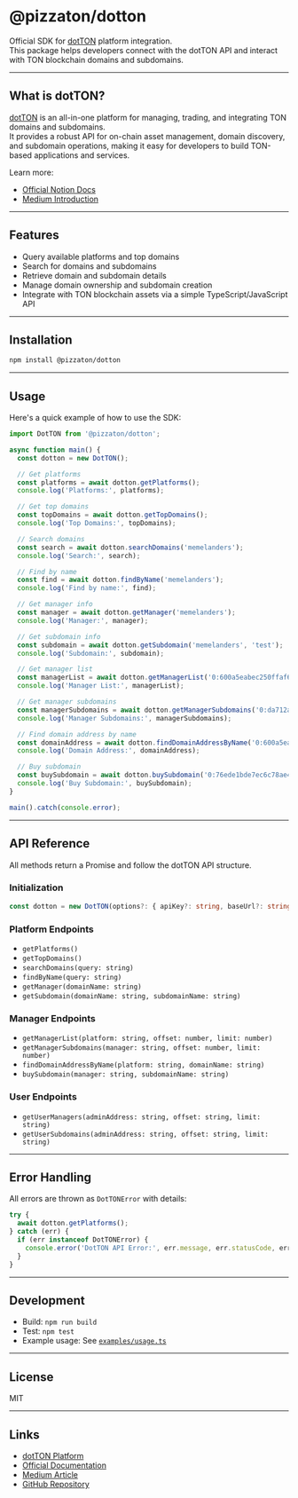 # @pizzaton/dotton

Official SDK for [dotTON](https://sub.fractionft.xyz) platform integration.  
This package helps developers connect with the dotTON API and interact with TON blockchain domains and subdomains.

---

## What is dotTON?

[dotTON](https://dotton.notion.site/1a6f5e910fdb801581adfbdfa28eb49e?v=1a6f5e910fdb807ca6e1000c8af00ea7) is an all-in-one platform for managing, trading, and integrating TON domains and subdomains.  
It provides a robust API for on-chain asset management, domain discovery, and subdomain operations, making it easy for developers to build TON-based applications and services.

Learn more:  
- [Official Notion Docs](https://dotton.notion.site/1a6f5e910fdb801581adfbdfa28eb49e?v=1a6f5e910fdb807ca6e1000c8af00ea7)
- [Medium Introduction](https://medium.com/@Mhbdev/introducing-dotton-your-all-in-one-platform-for-ton-domains-and-subdomains-4558352422de)

---

## Features

- Query available platforms and top domains
- Search for domains and subdomains
- Retrieve domain and subdomain details
- Manage domain ownership and subdomain creation
- Integrate with TON blockchain assets via a simple TypeScript/JavaScript API

---

## Installation

```bash
npm install @pizzaton/dotton
```

---

## Usage

Here's a quick example of how to use the SDK:

```typescript
import DotTON from '@pizzaton/dotton';

async function main() {
  const dotton = new DotTON();

  // Get platforms
  const platforms = await dotton.getPlatforms();
  console.log('Platforms:', platforms);

  // Get top domains
  const topDomains = await dotton.getTopDomains();
  console.log('Top Domains:', topDomains);

  // Search domains
  const search = await dotton.searchDomains('memelanders');
  console.log('Search:', search);

  // Find by name
  const find = await dotton.findByName('memelanders');
  console.log('Find by name:', find);

  // Get manager info
  const manager = await dotton.getManager('memelanders');
  console.log('Manager:', manager);

  // Get subdomain info
  const subdomain = await dotton.getSubdomain('memelanders', 'test');
  console.log('Subdomain:', subdomain);

  // Get manager list
  const managerList = await dotton.getManagerList('0:600a5eabec250ffaf609e0190f66acb700cfd34c5747407664d87a2b8b183ffc', 0, 10);
  console.log('Manager List:', managerList);

  // Get manager subdomains
  const managerSubdomains = await dotton.getManagerSubdomains('0:da712a5dd4069c8c501713c81b76e5e14a2c359cfce32c12aa8d6f80adcba345', 0, 10);
  console.log('Manager Subdomains:', managerSubdomains);

  // Find domain address by name
  const domainAddress = await dotton.findDomainAddressByName('0:600a5eabec250ffaf609e0190f66acb700cfd34c5747407664d87a2b8b183ffc', 'memelanders');
  console.log('Domain Address:', domainAddress);

  // Buy subdomain
  const buySubdomain = await dotton.buySubdomain('0:76ede1bde7ec6c78ae46ff065d112c5d9011b41ad575913976fa92191ccd0503', 'test');
  console.log('Buy Subdomain:', buySubdomain);
}

main().catch(console.error);
```

---

## API Reference

All methods return a Promise and follow the dotTON API structure.

### Initialization

```typescript
const dotton = new DotTON(options?: { apiKey?: string, baseUrl?: string, timeout?: number });
```

### Platform Endpoints

- `getPlatforms()`
- `getTopDomains()`
- `searchDomains(query: string)`
- `findByName(query: string)`
- `getManager(domainName: string)`
- `getSubdomain(domainName: string, subdomainName: string)`

### Manager Endpoints

- `getManagerList(platform: string, offset: number, limit: number)`
- `getManagerSubdomains(manager: string, offset: number, limit: number)`
- `findDomainAddressByName(platform: string, domainName: string)`
- `buySubdomain(manager: string, subdomainName: string)`

### User Endpoints

- `getUserManagers(adminAddress: string, offset: string, limit: string)`
- `getUserSubdomains(adminAddress: string, offset: string, limit: string)`

---

## Error Handling

All errors are thrown as `DotTONError` with details:

```typescript
try {
  await dotton.getPlatforms();
} catch (err) {
  if (err instanceof DotTONError) {
    console.error('DotTON API Error:', err.message, err.statusCode, err.data);
  }
}
```

---

## Development

- Build: `npm run build`
- Test: `npm test`
- Example usage: See [`examples/usage.ts`](./examples/usage.ts)

---

## License

MIT

---

## Links

- [dotTON Platform](https://sub.fractionft.xyz)
- [Official Documentation](https://dotton.notion.site/1a6f5e910fdb801581adfbdfa28eb49e?v=1a6f5e910fdb807ca6e1000c8af00ea7)
- [Medium Article](https://medium.com/@Mhbdev/introducing-dotton-your-all-in-one-platform-for-ton-domains-and-subdomains-4558352422de)
- [GitHub Repository](https://github.com/pizzaton/dotton)
